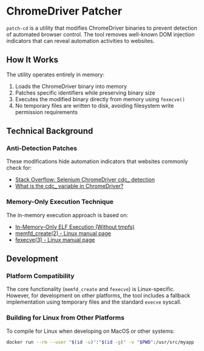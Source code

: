 # ChromeDriver Patcher

`patch-cd` is a utility that modifies ChromeDriver binaries to prevent detection of automated browser control. The tool removes well-known DOM injection indicators that can reveal automation activities to websites.

## How It Works

The utility operates entirely in memory:

1. Loads the ChromeDriver binary into memory
2. Patches specific identifiers while preserving binary size
3. Executes the modified binary directly from memory using `fexecve()`
4. No temporary files are written to disk, avoiding filesystem write permission requirements

## Technical Background

### Anti-Detection Patches

These modifications hide automation indicators that websites commonly check for:

* [Stack Overflow: Selenium ChromeDriver cdc_ detection](https://stackoverflow.com/questions/33225947/)
* [What is the cdc_ variable in ChromeDriver?](https://dev.to/tonetheman/what-is-the-cdc-variable-in-chromedriver-553p)

### Memory-Only Execution Technique

The in-memory execution approach is based on:

* [In-Memory-Only ELF Execution (Without tmpfs)](https://magisterquis.github.io/2018/03/31/in-memory-only-elf-execution.html)
* [memfd_create(2) - Linux manual page](https://man7.org/linux/man-pages/man2/memfd_create.2.html)
* [fexecve(3) - Linux manual page](https://man7.org/linux/man-pages/man3/fexecve.3.html)

## Development

### Platform Compatibility

The core functionality (`memfd_create` and `fexecve`) is Linux-specific. However, for development on other platforms, the tool includes a fallback implementation using temporary files and the standard `execve` syscall.

### Building for Linux from Other Platforms

To compile for Linux when developing on MacOS or other systems:

```bash
docker run --rm --user "$(id -u)":"$(id -g)" -v "$PWD":/usr/src/myapp -w /usr/src/myapp rust:1.86.0 cargo build --release
